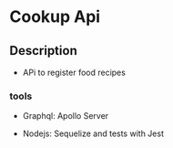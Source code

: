 # Cookup Api

## Description
- APi to register food recipes

### tools 

- Graphql: Apollo Server

- Nodejs: Sequelize and tests with Jest

